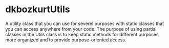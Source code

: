 # dkbozkurtUtils
A utility class that you can use for severel purposes with static classes that you can access anywhere from your code.  The purpose of using partial classes in the Utils class is to keep static methods for different purposes more organized and to provide purpose-oriented access.
